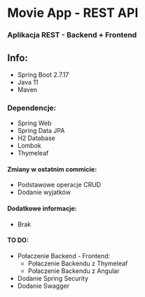 # Movie App - REST API
### Aplikacja REST - Backend + Frontend  
## Info:
- Spring Boot 2.7.17
- Java 11
- Maven
### Dependencje:
- Spring Web
- Spring Data JPA
- H2 Database
- Lombok
- Thymeleaf
#### Zmiany w ostatnim commicie:
- Podstawowe operacje CRUD
- Dodanie wyjatków
#### Dodatkowe informacje:
- Brak
#### TO DO:
- Połaczenie Backend - Frontend:
  - Połaczenie Backendu z Thymeleaf
  - Połaczenie Backendu z Angular
- Dodanie Spring Security
- Dodanie Swagger

   